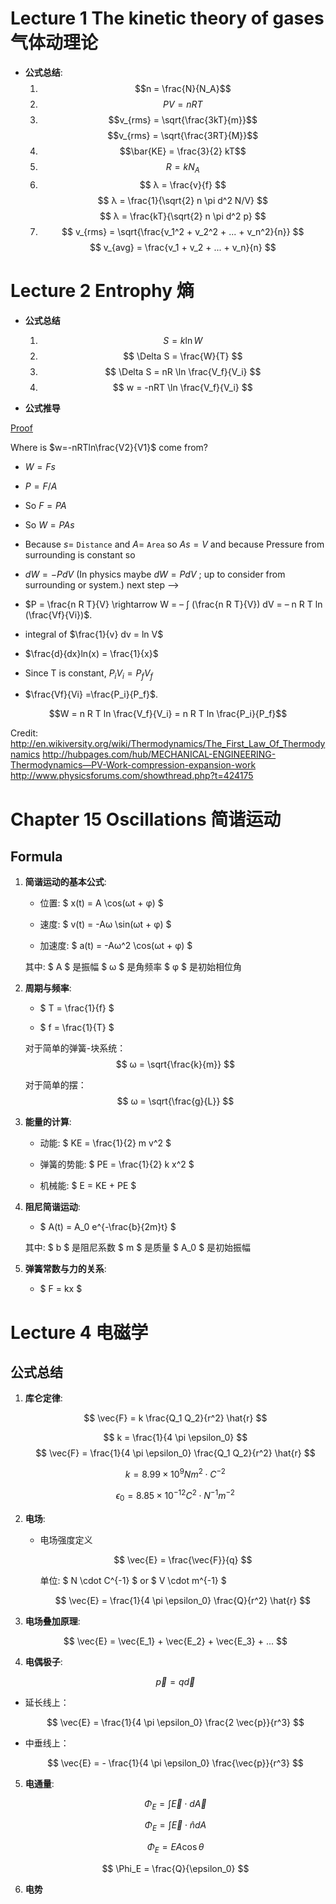# Lecture 1 The kinetic theory of gases 气体动理论

- **公式总结**:
   1. $$n = \frac{N}{N_A}$$
   2. $$PV = nRT$$
   3. $$v_{rms} = \sqrt{\frac{3kT}{m}}$$
      $$v_{rms} = \sqrt{\frac{3RT}{M}}$$
   4. $$\bar{KE} = \frac{3}{2} kT$$
   5. $$ R = k N_A $$
   6. $$ λ = \frac{v}{f} $$
      $$ λ = \frac{1}{\sqrt{2} n \pi d^2 N/V} $$
      $$ λ = \frac{kT}{\sqrt{2} n \pi d^2 p} $$
   7. $$ v_{rms} = \sqrt{\frac{v_1^2 + v_2^2 + ... + v_n^2}{n}} $$
      $$ v_{avg} = \frac{v_1 + v_2 + ... + v_n}{n} $$

# Lecture 2 Entrophy 熵

- **公式总结**

    1. $$ S = k \ln W $$
    2. $$ \Delta S = \frac{W}{T} $$
    3. $$ \Delta S = nR \ln \frac{V_f}{V_i} $$
    4. $$ w = -nRT \ln \frac{V_f}{V_i} $$

- **公式推导**

[Proof](https://chinchongcha.wordpress.com/2010/10/10/where-is-wnrt-ln-v2v1/)

Where is  $w=-nRTln\frac{V2}{V1}$ come from?

- $W=Fs$
- $P=F/A$
- So $F=PA$
- So $W=PAs$
- Because $s=$ `Distance` and $A=$ `Area` so $As= V$ and because Pressure from surrounding is constant so
- $dW= -P dV$ (In physics maybe $dW = P dV$ ; up to consider from surrounding or system.)           next step –>

- $P = \frac{n R T}{V} \rightarrow W = – ∫ (\frac{n R T}{V}) dV = – n R T ln (\frac{Vf}{Vi})$.
- integral of $\frac{1}{v} dv = ln V$
- $\frac{d}{dx}ln(x) = \frac{1}{x}$

- Since T is constant, $P_i V_i = P_f V_f$
- $\frac{Vf}{Vi} =\frac{P_i}{P_f}$.

$$W = n R T ln \frac{V_f}{V_i} = n R T ln \frac{P_i}{P_f}$$

Credit:
http://en.wikiversity.org/wiki/Thermodynamics/The_First_Law_Of_Thermodynamics
http://hubpages.com/hub/MECHANICAL-ENGINEERING-Thermodynamics—PV-Work-compression-expansion-work
http://www.physicsforums.com/showthread.php?t=424175

# Chapter 15 Oscillations 简谐运动

## Formula

1. **简谐运动的基本公式**:
   
   - 位置: $ x(t) = A \cos(ωt + φ) $
   
   - 速度: $ v(t) = -Aω \sin(ωt + φ) $

   - 加速度: $ a(t) = -Aω^2 \cos(ωt + φ) $
   
   其中:
   $ A $ 是振幅
   $ ω $ 是角频率
   $ φ $ 是初始相位角

2. **周期与频率**:

   - $ T = \frac{1}{f} $
   
   - $ f = \frac{1}{T} $
   
   对于简单的弹簧-块系统：$$ ω = \sqrt{\frac{k}{m}} $$

   对于简单的摆：$$ ω = \sqrt{\frac{g}{L}} $$

3. **能量的计算**:

   - 动能: $ KE = \frac{1}{2} m v^2 $

   - 弹簧的势能: $ PE = \frac{1}{2} k x^2 $

   - 机械能: $ E = KE + PE $

4. **阻尼简谐运动**:
   
   - $ A(t) = A_0 e^{-\frac{b}{2m}t} $

   其中: $ b $ 是阻尼系数 $ m $ 是质量 $ A_0 $ 是初始振幅

5. **弹簧常数与力的关系**:

   - $ F = kx $


# Lecture 4 电磁学

## 公式总结

1. **库仑定律**:

   $$ \vec{F} = k \frac{Q_1 Q_2}{r^2} \hat{r} $$

   $$ k = \frac{1}{4 \pi \epsilon_0} $$
   $$ \vec{F} = \frac{1}{4 \pi \epsilon_0} \frac{Q_1 Q_2}{r^2} \hat{r} $$

   $$ k = 8.99 \times 10^9 N m^2 \cdot C^{-2} $$

   $$ \epsilon_0 = 8.85 \times 10^{-12} C^2 \cdot N^{-1} m^{-2} $$


2. **电场**:

   - 电场强度定义

      $$ \vec{E} = \frac{\vec{F}}{q} $$

      单位: $ N \cdot C^{-1} $ or $ V \cdot m^{-1} $

      $$ \vec{E} = \frac{1}{4 \pi \epsilon_0} \frac{Q}{r^2} \hat{r} $$

3. **电场叠加原理**:

   $$ \vec{E} = \vec{E_1} + \vec{E_2} + \vec{E_3} + ... $$

4. **电偶极子**:

   $$ \vec{p} = q \vec{d} $$

- 延长线上：
   
   $$ \vec{E} = \frac{1}{4 \pi \epsilon_0} \frac{2 \vec{p}}{r^3} $$

- 中垂线上：
   
   $$ \vec{E} = - \frac{1}{4 \pi \epsilon_0} \frac{\vec{p}}{r^3} $$

5. **电通量**:
   
      $$ \Phi_E = \int \vec{E} \cdot d\vec{A} $$
   
      $$ \Phi_E = \int \vec{E} \cdot \hat{n} dA $$
   
      $$ \Phi_E = EA \cos \theta $$
   
      $$ \Phi_E = \frac{Q}{\epsilon_0} $$

6. **电势**


